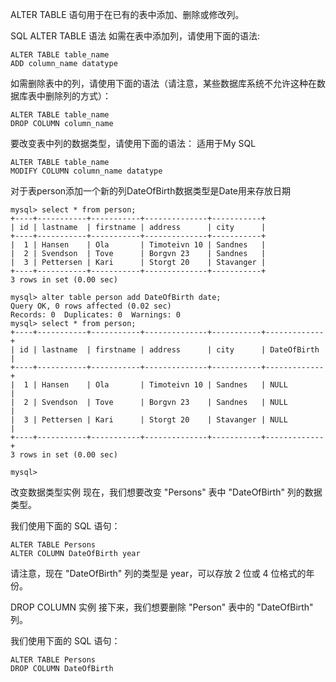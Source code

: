 ALTER TABLE 语句用于在已有的表中添加、删除或修改列。

SQL ALTER TABLE 语法
如需在表中添加列，请使用下面的语法:
```
ALTER TABLE table_name
ADD column_name datatype
```

如需删除表中的列，请使用下面的语法（请注意，某些数据库系统不允许这种在数据库表中删除列的方式）：
```
ALTER TABLE table_name
DROP COLUMN column_name
```

要改变表中列的数据类型，请使用下面的语法：
适用于My SQL
```
ALTER TABLE table_name
MODIFY COLUMN column_name datatype
```

对于表person添加一个新的列DateOfBirth数据类型是Date用来存放日期

```
mysql> select * from person;
+----+-----------+-----------+--------------+-----------+
| id | lastname  | firstname | address      | city      |
+----+-----------+-----------+--------------+-----------+
|  1 | Hansen    | Ola       | Timoteivn 10 | Sandnes   |
|  2 | Svendson  | Tove      | Borgvn 23    | Sandnes   |
|  3 | Pettersen | Kari      | Storgt 20    | Stavanger |
+----+-----------+-----------+--------------+-----------+
3 rows in set (0.00 sec)

mysql> alter table person add DateOfBirth date;
Query OK, 0 rows affected (0.02 sec)
Records: 0  Duplicates: 0  Warnings: 0
mysql> select * from person;
+----+-----------+-----------+--------------+-----------+-------------+
| id | lastname  | firstname | address      | city      | DateOfBirth |
+----+-----------+-----------+--------------+-----------+-------------+
|  1 | Hansen    | Ola       | Timoteivn 10 | Sandnes   | NULL        |
|  2 | Svendson  | Tove      | Borgvn 23    | Sandnes   | NULL        |
|  3 | Pettersen | Kari      | Storgt 20    | Stavanger | NULL        |
+----+-----------+-----------+--------------+-----------+-------------+
3 rows in set (0.00 sec)

mysql> 

```

改变数据类型实例
现在，我们想要改变 "Persons" 表中 "DateOfBirth" 列的数据类型。

我们使用下面的 SQL 语句：

```
ALTER TABLE Persons
ALTER COLUMN DateOfBirth year
```
请注意，现在 "DateOfBirth" 列的类型是 year，可以存放 2 位或 4 位格式的年份。

DROP COLUMN 实例
接下来，我们想要删除 "Person" 表中的 "DateOfBirth" 列。

我们使用下面的 SQL 语句：

```
ALTER TABLE Persons
DROP COLUMN DateOfBirth
```

